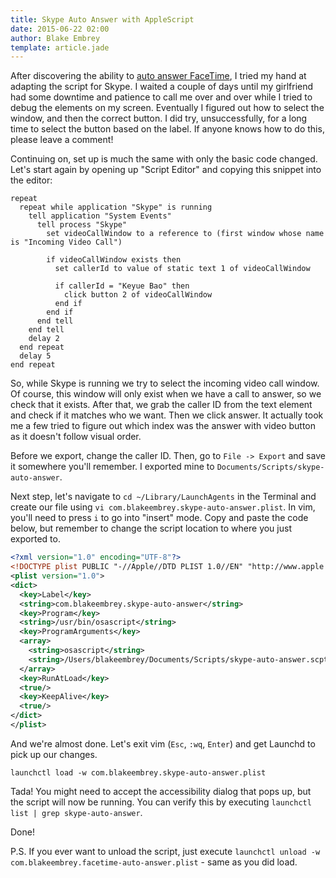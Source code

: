 ```yaml
---
title: Skype Auto Answer with AppleScript
date: 2015-06-22 02:00
author: Blake Embrey
template: article.jade
---
```


After discovering the ability to [auto answer FaceTime](/articles/2015/06/facetime-auto-answer-applescript/), I tried my hand at adapting the script for Skype. I waited a couple of days until my girlfriend had some downtime and patience to call me over and over while I tried to debug the elements on my screen. Eventually I figured out how to select the window, and then the correct button. I did try, unsuccessfully, for a long time to select the button based on the label. If anyone knows how to do this, please leave a comment!

Continuing on, set up is much the same with only the basic code changed. Let's start again by opening up "Script Editor" and copying this snippet into the editor:

```applescript
repeat
  repeat while application "Skype" is running
    tell application "System Events"
      tell process "Skype"
        set videoCallWindow to a reference to (first window whose name is "Incoming Video Call")

        if videoCallWindow exists then
          set callerId to value of static text 1 of videoCallWindow

          if callerId = "Keyue Bao" then
            click button 2 of videoCallWindow
          end if
        end if
      end tell
    end tell
    delay 2
  end repeat
  delay 5
end repeat
```

So, while Skype is running we try to select the incoming video call window. Of course, this window will only exist when we have a call to answer, so we check that it exists. After that, we grab the caller ID from the text element and check if it matches who we want. Then we click answer. It actually took me a few tried to figure out which index was the answer with video button as it doesn't follow visual order.

Before we export, change the caller ID. Then, go to `File -> Export` and save it somewhere you'll remember. I exported mine to `Documents/Scripts/skype-auto-answer`.

Next step, let's navigate to `cd ~/Library/LaunchAgents` in the Terminal and create our file using `vi com.blakeembrey.skype-auto-answer.plist`. In vim, you'll need to press `i` to go into "insert" mode. Copy and paste the code below, but remember to change the script location to where you just exported to.

```xml
<?xml version="1.0" encoding="UTF-8"?>
<!DOCTYPE plist PUBLIC "-//Apple//DTD PLIST 1.0//EN" "http://www.apple.com/DTDs/PropertyList-1.0.dtd">
<plist version="1.0">
<dict>
  <key>Label</key>
  <string>com.blakeembrey.skype-auto-answer</string>
  <key>Program</key>
  <string>/usr/bin/osascript</string>
  <key>ProgramArguments</key>
  <array>
    <string>osascript</string>
    <string>/Users/blakeembrey/Documents/Scripts/skype-auto-answer.scpt</string>
  </array>
  <key>RunAtLoad</key>
  <true/>
  <key>KeepAlive</key>
  <true/>
</dict>
</plist>
```

And we're almost done. Let's exit vim (`Esc`, `:wq`, `Enter`) and get Launchd to pick up our changes.

```
launchctl load -w com.blakeembrey.skype-auto-answer.plist
```

Tada! You might need to accept the accessibility dialog that pops up, but the script will now be running. You can verify this by executing `launchctl list | grep skype-auto-answer`.

Done!

P.S. If you ever want to unload the script, just execute `launchctl unload -w com.blakeembrey.facetime-auto-answer.plist` - same as you did load.

